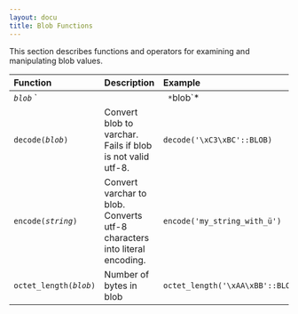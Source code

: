 ```yaml
---
layout: docu
title: Blob Functions
---
```


This section describes functions and operators for examining and manipulating blob values.

<!-- markdownlint-disable MD056 -->

| Function | Description | Example | Result |
|:-|:--|:---|:-|
| *`blob`* `||` *`blob`* | Blob concatenation | `'\xAA'::BLOB || '\xBB'::BLOB` | `\xAA\xBB` |
| `decode(`*`blob`*`)` | Convert blob to varchar. Fails if blob is not valid utf-8. | `decode('\xC3\xBC'::BLOB)` | `ü` |
| `encode(`*`string`*`)` | Convert varchar to blob. Converts utf-8 characters into literal encoding. | `encode('my_string_with_ü')` | `my_string_with_\xC3\xBC` |
| `octet_length(`*`blob`*`)` | Number of bytes in blob | `octet_length('\xAA\xBB'::BLOB)` | `2` |

<!-- markdownlint-enable MD056 -->
